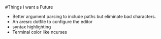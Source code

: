 #Things i want a Future

- Better argument parsing to include paths but eliminate bad characters.
- An aresrc dotfile to configure the editor
- syntax highlighting
- Terminal color like ncurses